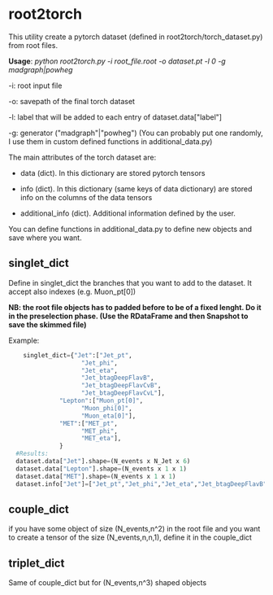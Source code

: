 # root2torch
This utility create a pytorch dataset (defined in root2torch/torch_dataset.py) from root files.

**Usage**: *python root2torch.py -i root_file.root -o dataset.pt -l 0 -g madgraph|powheg*

-i: root input file

-o: savepath of the final torch dataset

-l: label that will be added to each entry of dataset.data["label"]

-g: generator ("madgraph"|"powheg") (You can probably put one randomly, I use them in custom defined functions in additional_data.py)

The main attributes of the torch dataset are:

- data (dict). In this dictionary are stored pytorch tensors
- info (dict). In this dictionary (same keys of data dictionary) are stored info on the columns of the data tensors

- additional_info (dict). Additional information defined by the user. 

You can define functions in additional_data.py to define new objects and save where you want.

## singlet_dict

Define in singlet_dict the branches that you want to add to the dataset.
It accept also indexes (e.g. Muon_pt[0])

**NB: the root file objects has to padded before to be of a fixed lenght. 
Do it in the preselection phase.
    (Use the RDataFrame and then Snapshot to save the skimmed file)**
    
Example:
```python
    singlet_dict={"Jet":["Jet_pt",
                    "Jet_phi",
                    "Jet_eta",
                    "Jet_btagDeepFlavB",
                    "Jet_btagDeepFlavCvB",
                    "Jet_btagDeepFlavCvL"],
              "Lepton":["Muon_pt[0]",
                    "Muon_phi[0]",
                    "Muon_eta[0]"],
              "MET":["MET_pt",
                    "MET_phi",
                    "MET_eta"],
              }
  #Results:
  dataset.data["Jet"].shape=(N_events x N_Jet x 6)
  dataset.data["Lepton"].shape=(N_events x 1 x 1)
  dataset.data["MET"].shape=(N_events x 1 x 1)
  dataset.info["Jet"]=["Jet_pt","Jet_phi","Jet_eta","Jet_btagDeepFlavB","Jet_btagDeepFlavCvB","Jet_btagDeepFlavCvL"]
```

## couple_dict
if you have some object of size (N_events,n^2) in the root file and you want to create a tensor of the size
(N_events,n,n,1), define it in the couple_dict

## triplet_dict
Same of couple_dict but for (N_events,n^3) shaped objects
